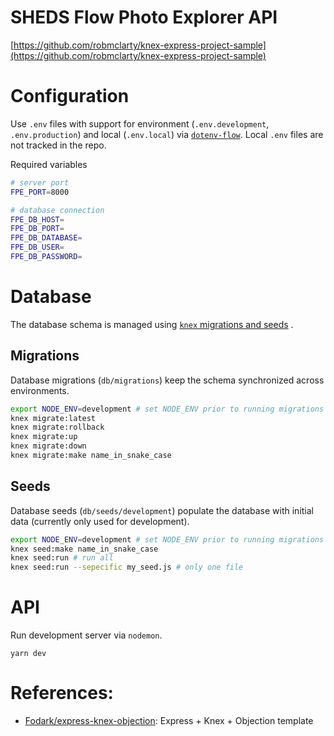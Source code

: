 SHEDS Flow Photo Explorer API
=============================

[https://github.com/robmclarty/knex-express-project-sample](https://github.com/robmclarty/knex-express-project-sample)

# Configuration

Use `.env` files with support for environment (`.env.development`, `.env.production`) and local (`.env.local`) via [`dotenv-flow`](npmjs.com/package/dotenv-flow). Local `.env` files are not tracked in the repo.

Required variables

```bash
# server port
FPE_PORT=8000

# database connection
FPE_DB_HOST=
FPE_DB_PORT=
FPE_DB_DATABASE=
FPE_DB_USER=
FPE_DB_PASSWORD=
```

# Database

The database schema is managed using [`knex` migrations and seeds]() .

## Migrations

Database migrations (`db/migrations`) keep the schema synchronized across environments.

```sh
export NODE_ENV=development # set NODE_ENV prior to running migrations (important!)
knex migrate:latest
knex migrate:rollback
knex migrate:up
knex migrate:down
knex migrate:make name_in_snake_case
```

## Seeds

Database seeds (`db/seeds/development`) populate the database with initial data (currently only used for development).

```sh
export NODE_ENV=development # set NODE_ENV prior to running migrations (important!)
knex seed:make name_in_snake_case
knex seed:run # run all
knex seed:run --sepecific my_seed.js # only one file
```

# API

Run development server via `nodemon`.

```
yarn dev
```

# References:

- [Fodark/express-knex-objection](https://github.com/Fodark/express-knex-objection/blob/master/api/users.js): Express + Knex + Objection template
